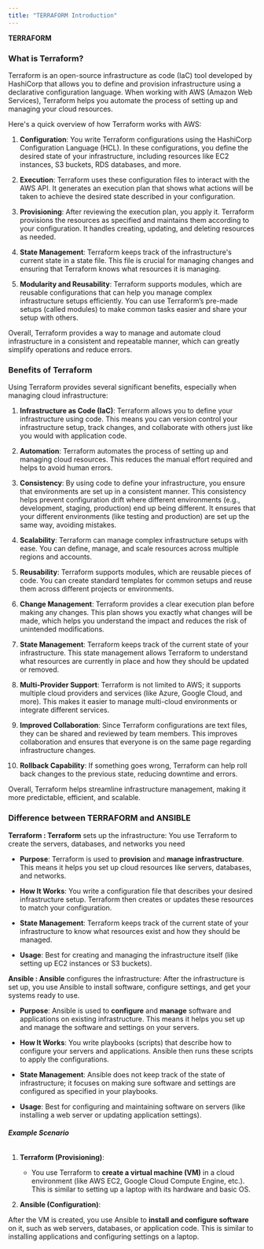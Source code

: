 ```yaml
---
title: "TERRAFORM Introduction"
---
```


**TERRAFORM**

### **What is Terraform?**

Terraform is an open-source infrastructure as code (IaC) tool developed by HashiCorp that allows you to define and provision infrastructure using a declarative configuration language. When working with AWS (Amazon Web Services), Terraform helps you automate the process of setting up and managing your cloud resources.

Here's a quick overview of how Terraform works with AWS:

1.  **Configuration**: You write Terraform configurations using the HashiCorp Configuration Language (HCL). In these configurations, you define the desired state of your infrastructure, including resources like EC2 instances, S3 buckets, RDS databases, and more. 

2.  **Execution**: Terraform uses these configuration files to interact with the AWS API. It generates an execution plan that shows what actions will be taken to achieve the desired state described in your configuration.
    
3.  **Provisioning**: After reviewing the execution plan, you apply it. Terraform provisions the resources as specified and maintains them according to your configuration. It handles creating, updating, and deleting resources as needed.
    
4.  **State Management**: Terraform keeps track of the infrastructure's current state in a state file. This file is crucial for managing changes and ensuring that Terraform knows what resources it is managing.
    
5.  **Modularity and Reusability**: Terraform supports modules, which are reusable configurations that can help you manage complex infrastructure setups efficiently. You can use Terraform’s pre-made setups (called modules) to make common tasks easier and share your setup with others.
    

Overall, Terraform provides a way to manage and automate cloud infrastructure in a consistent and repeatable manner, which can greatly simplify operations and reduce errors.

### **Benefits of Terraform**

Using Terraform provides several significant benefits, especially when managing cloud infrastructure:

1.  **Infrastructure as Code (IaC)**: Terraform allows you to define your infrastructure using code. This means you can version control your infrastructure setup, track changes, and collaborate with others just like you would with application code.
    
2.  **Automation**: Terraform automates the process of setting up and managing cloud resources. This reduces the manual effort required and helps to avoid human errors.
    
1.  **Consistency**: By using code to define your infrastructure, you ensure that environments are set up in a consistent manner. This consistency helps prevent configuration drift where different environments (e.g., development, staging, production) end up being different. It ensures that your different environments (like testing and production) are set up the same way, avoiding mistakes.
    
2.  **Scalability**: Terraform can manage complex infrastructure setups with ease. You can define, manage, and scale resources across multiple regions and accounts.

3.  **Reusability**: Terraform supports modules, which are reusable pieces of code. You can create standard templates for common setups and reuse them across different projects or environments.
    
4.  **Change Management**: Terraform provides a clear execution plan before making any changes. This plan shows you exactly what changes will be made, which helps you understand the impact and reduces the risk of unintended modifications.
    
5.  **State Management**: Terraform keeps track of the current state of your infrastructure. This state management allows Terraform to understand what resources are currently in place and how they should be updated or removed.
    
6.  **Multi-Provider Support**: Terraform is not limited to AWS; it supports multiple cloud providers and services (like Azure, Google Cloud, and more). This makes it easier to manage multi-cloud environments or integrate different services.
    
7.  **Improved Collaboration**: Since Terraform configurations are text files, they can be shared and reviewed by team members. This improves collaboration and ensures that everyone is on the same page regarding infrastructure changes.
    
8.  **Rollback Capability**: If something goes wrong, Terraform can help roll back changes to the previous state, reducing downtime and errors.

Overall, Terraform helps streamline infrastructure management, making it more predictable, efficient, and scalable.

### **Difference between TERRAFORM and ANSIBLE**

**Terraform : Terraform** sets up the infrastructure: You use Terraform to create the servers, databases, and networks you need

*   **Purpose**: Terraform is used to **provision** and **manage infrastructure**. This means it helps you set up cloud resources like servers, databases, and networks.
    
*   **How It Works**: You write a configuration file that describes your desired infrastructure setup. Terraform then creates or updates these resources to match your configuration.
    
*   **State Management**: Terraform keeps track of the current state of your infrastructure to know what resources exist and how they should be managed.
    
*   **Usage**: Best for creating and managing the infrastructure itself (like setting up EC2 instances or S3 buckets).
    

**Ansible : Ansible** configures the infrastructure: After the infrastructure is set up, you use Ansible to install software, configure settings, and get your systems ready to use.

*   **Purpose**: Ansible is used to **configure** and **manage** software and applications on existing infrastructure. This means it helps you set up and manage the software and settings on your servers.
    
*   **How It Works**: You write playbooks (scripts) that describe how to configure your servers and applications. Ansible then runs these scripts to apply the configurations.
    
*   **State Management**: Ansible does not keep track of the state of infrastructure; it focuses on making sure software and settings are configured as specified in your playbooks.
    
*   **Usage**: Best for configuring and maintaining software on servers (like installing a web server or updating application settings).
    

###### **Example Scenario**

1.  **Terraform (Provisioning)**:
    
    *   You use Terraform to **create a virtual machine (VM)** in a cloud environment (like AWS EC2, Google Cloud Compute Engine, etc.). This is similar to setting up a laptop with its hardware and basic OS.
        
2.  **Ansible (Configuration)**:
    
After the VM is created, you use Ansible to **install and configure software** on it, such as web servers, databases, or application code. This is similar to installing applications and configuring settings on a laptop.
